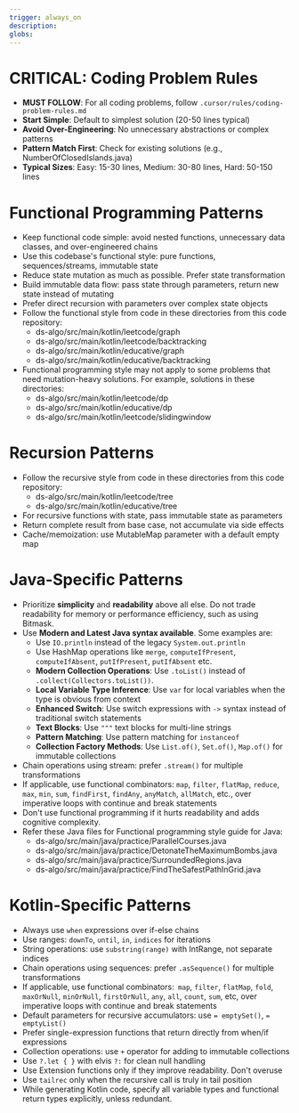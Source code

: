 ```yaml
---
trigger: always_on
description: 
globs: 
---
```


# CRITICAL: Coding Problem Rules
- **MUST FOLLOW**: For all coding problems, follow `.cursor/rules/coding-problem-rules.md`
- **Start Simple**: Default to simplest solution (20-50 lines typical)
- **Avoid Over-Engineering**: No unnecessary abstractions or complex patterns
- **Pattern Match First**: Check for existing solutions (e.g., NumberOfClosedIslands.java)
- **Typical Sizes**: Easy: 15-30 lines, Medium: 30-80 lines, Hard: 50-150 lines

# Functional Programming Patterns
- Keep functional code simple: avoid nested functions, unnecessary data classes, and over-engineered chains
- Use this codebase's functional style: pure functions, sequences/streams, immutable state
- Reduce state mutation as much as possible. Prefer state transformation
- Build immutable data flow: pass state through parameters, return new state instead of mutating
- Prefer direct recursion with parameters over complex state objects
- Follow the functional style from code in these directories from this code repository:
  - ds-algo/src/main/kotlin/leetcode/graph
  - ds-algo/src/main/kotlin/leetcode/backtracking
  - ds-algo/src/main/kotlin/educative/graph
  - ds-algo/src/main/kotlin/educative/backtracking
- Functional programming style may not apply to some problems that need mutation-heavy solutions. For example, solutions in these directories:
   - ds-algo/src/main/kotlin/leetcode/dp
   - ds-algo/src/main/kotlin/educative/dp
   - ds-algo/src/main/kotlin/leetcode/slidingwindow

# Recursion Patterns
- Follow the recursive style from code in these directories from this code repository:
  - ds-algo/src/main/kotlin/leetcode/tree
  - ds-algo/src/main/kotlin/educative/tree
- For recursive functions with state, pass immutable state as parameters
- Return complete result from base case, not accumulate via side effects
- Cache/memoization: use MutableMap parameter with a default empty map   

# Java-Specific Patterns
- Prioritize **simplicity** and **readability** above all else. Do not trade readability for memory or performance efficiency, such as using Bitmask.
- Use **Modern and Latest Java syntax available**. Some examples are:
  - Use `IO.println` instead of the legacy `System.out.println`
  - Use HashMap operations like `merge`, `computeIfPresent`, `computeIfAbsent`, `putIfPresent`, `putIfAbsent` etc. 
  - **Modern Collection Operations**: Use `.toList()` instead of `.collect(Collectors.toList())`.
  - **Local Variable Type Inference**: Use `var` for local variables when the type is obvious from context
  - **Enhanced Switch**: Use switch expressions with `->` syntax instead of traditional switch statements
  - **Text Blocks**: Use `"""` text blocks for multi-line strings
  - **Pattern Matching**: Use pattern matching for `instanceof`
  - **Collection Factory Methods**: Use `List.of()`, `Set.of()`, `Map.of()` for immutable collections
- Chain operations using stream: prefer `.stream()` for multiple transformations
- If applicable, use functional combinators: `map`, `filter`, `flatMap`, `reduce`, `max`, `min`, `sum`, `findFirst`, `findAny`, `anyMatch`, `allMatch`, etc., over imperative loops with continue and break statements
- Don't use functional programming if it hurts readability and adds cognitive complexity.
- Refer these Java files for Functional programming style guide for Java:
  - ds-algo/src/main/java/practice/ParallelCourses.java
  - ds-algo/src/main/java/practice/DetonateTheMaximumBombs.java
  - ds-algo/src/main/java/practice/SurroundedRegions.java
  - ds-algo/src/main/java/practice/FindTheSafestPathInGrid.java

# Kotlin-Specific Patterns
- Always use `when` expressions over if-else chains
- Use ranges: `downTo`, `until`, `in`, `indices` for iterations
- String operations: use `substring(range)` with IntRange, not separate indices
- Chain operations using sequences: prefer `.asSequence()` for multiple transformations
- If applicable, use functional combinators:` map`, `filter`, `flatMap`, `fold`, `maxOrNull`, `minOrNull`, `firstOrNull`, `any`, `all`, `count`, `sum`, etc, over imperative loops with continue and break statements
- Default parameters for recursive accumulators: use `= emptySet()`, `= emptyList()`
- Prefer single-expression functions that return directly from when/if expressions
- Collection operations: use `+` operator for adding to immutable collections
- Use `?.let { }` with elvis `?:` for clean null handling
- Use Extension functions only if they improve readability. Don't overuse
- Use `tailrec` only when the recursive call is truly in tail position
- While generating Kotlin code, specify all variable types and functional return types explicitly, unless redundant.